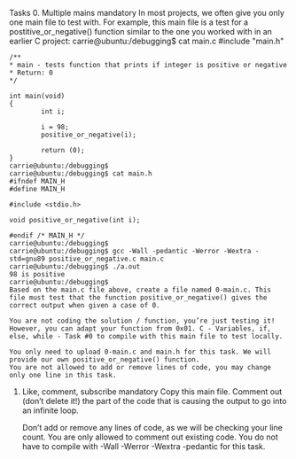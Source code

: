 Tasks
0. Multiple mains
    mandatory
    In most projects, we often give you only one main file to test with. For example, this main file is a test for a postitive_or_negative() function similar to the one you worked with in an earlier C project:
    carrie@ubuntu:/debugging$ cat main.c
    #include "main.h"

    /**
    * main - tests function that prints if integer is positive or negative
    * Return: 0
    */

    int main(void)
    {
            int i;

            i = 98;
            positive_or_negative(i);

            return (0);
    }
    carrie@ubuntu:/debugging$
    carrie@ubuntu:/debugging$ cat main.h
    #ifndef MAIN_H
    #define MAIN_H

    #include <stdio.h>

    void positive_or_negative(int i);

    #endif /* MAIN_H */
    carrie@ubuntu:/debugging$
    carrie@ubuntu:/debugging$ gcc -Wall -pedantic -Werror -Wextra -std=gnu89 positive_or_negative.c main.c
    carrie@ubuntu:/debugging$ ./a.out
    98 is positive
    carrie@ubuntu:/debugging$
    Based on the main.c file above, create a file named 0-main.c. This file must test that the function positive_or_negative() gives the correct output when given a case of 0.

    You are not coding the solution / function, you’re just testing it! However, you can adapt your function from 0x01. C - Variables, if, else, while - Task #0 to compile with this main file to test locally.

    You only need to upload 0-main.c and main.h for this task. We will provide our own positive_or_negative() function.
    You are not allowed to add or remove lines of code, you may change only one line in this task.

1. Like, comment, subscribe
    mandatory
    Copy this main file. Comment out (don’t delete it!) the part of the code that is causing the output to go into an infinite loop.

    Don’t add or remove any lines of code, as we will be checking your line count. You are only allowed to comment out existing code.
    You do not have to compile with -Wall -Werror -Wextra -pedantic for this task.

